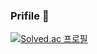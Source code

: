 ### Prifile 👋
[![Solved.ac
프로필](http://mazassumnida.wtf/api/generate_badge?boj=vlfxhd69)](https://solved.ac/koben)
<!--
**DevKoben/DevKoben** is a ✨ _special_ ✨ repository because its `README.md` (this file) appears on your GitHub profile.

Here are some ideas to get you started:

- 🔭 I’m currently working on ...
- 🌱 I’m currently learning ...
- 👯 I’m looking to collaborate on ...
- 🤔 I’m looking for help with ...
- 💬 Ask me about ...
- 📫 How to reach me: ...
- 😄 Pronouns: ...
- ⚡ Fun fact: ...
-->
